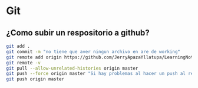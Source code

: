 # Git 

## ¿Como subir un respositorio a github?

```bash
git add . 
git commit -m "no tiene que aver ningun archivo en are de working"
git remote add origin https://github.com/JerryApazaYllatupa/LearningNotes.git
git remote -v
git pull --allow-unrelated-histories origin master 
git push --force origin master "Si hay problemas al hacer un push al repositorio"
git push origin master
```


